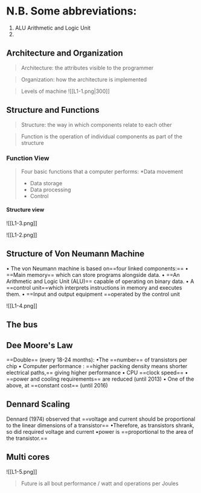 # N.B. Some abbreviations:

1. ALU Arithmetic and Logic Unit 
2.  
## Architecture and Organization 

>Architecture: the attributes visible to the programmer

>Organization: how the architecture is implemented


>Levels of machine 
>![[L1-1.png|300]]

## Structure and Functions

>Structure: the way in which components relate to each other 

>Function is the operation of individual components as part of the structure 

### Function View 

> Four basic functions that a computer performs: 
> *Data movement 
> * Data storage 
> * Data processing
> * Control

#### Structure view
![[L1-3.png]]

![[L1-2.png]] 

## Structure of Von Neumann Machine
•
The von Neumann machine is based on==four linked components:== 
•
==Main memory== which can store programs alongside data.
•
==An Arithmetic and Logic Unit (ALU)== capable of operating on binary data.
•
A ==control unit==which interprets instructions in memory and executes them.
•
==Input and output equipment ==operated by the control unit 



![[L1-4.png]]
## The bus 

## Dee Moore's Law 
==Double== (every 18-24 months):
•The ==number== of transistors per chip
• Computer performance : ==higher packing density means shorter electrical paths,== giving higher performance
• CPU ==clock speed==
• ==power and cooling requirements== are reduced (until 2013)
• One of the above, at ==constant cost== (until 2016)

## Dennard Scaling

Dennard (1974) observed that ==voltage and current should be proportional to the linear dimensions of a transistor==
•Therefore, as transistors shrank, so did required voltage and current
•power is ==proportional to the area of the transistor.==

## Multi cores

![[L1-5.png]]

>Future is all bout performance / watt and operations per Joules 

